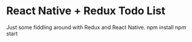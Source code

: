 # React Native + Redux Todo List

Just some fiddling around with Redux and React Native.
npm install
npm start
